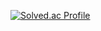 [![Solved.ac Profile](http://mazassumnida.wtf/api/v2/generate_badge?boj=cyc6264)](https://solved.ac/cyc6264/)  